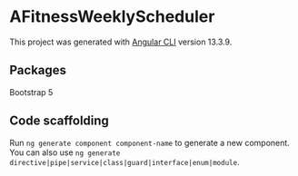 # AFitnessWeeklyScheduler

This project was generated with [Angular CLI](https://github.com/angular/angular-cli) version 13.3.9.

## Packages

Bootstrap 5

## Code scaffolding

Run `ng generate component component-name` to generate a new component. You can also use `ng generate directive|pipe|service|class|guard|interface|enum|module`.
